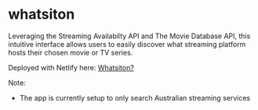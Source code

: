 # whatsiton

Leveraging the Streaming Availabilty API and The Movie Database API, this intuitive interface allows users to easily discover what streaming platform hosts their chosen movie or TV series.

Deployed with Netlify here:
[Whatsiton?](https://whatsiton.netlify.app)

Note:
- The app is currently setup to only search Australian streaming services
